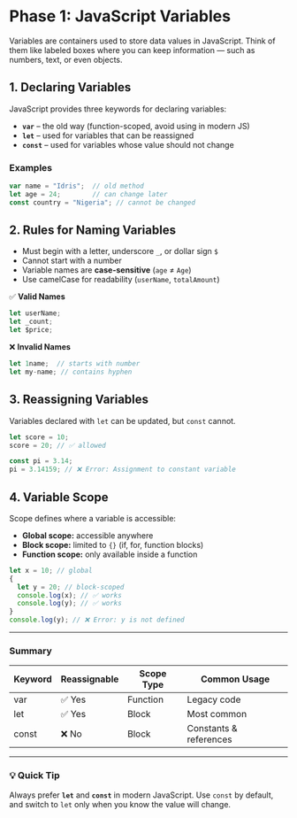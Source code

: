 
# Phase 1: JavaScript Variables

Variables are containers used to store data values in JavaScript. Think of them like labeled boxes where you can keep information — such as numbers, text, or even objects.

## 1. Declaring Variables

JavaScript provides three keywords for declaring variables:

- **`var`** – the old way (function-scoped, avoid using in modern JS)
- **`let`** – used for variables that can be reassigned
- **`const`** – used for variables whose value should not change

### Examples

```js
var name = "Idris";  // old method
let age = 24;        // can change later
const country = "Nigeria"; // cannot be changed
````

## 2. Rules for Naming Variables

* Must begin with a letter, underscore `_`, or dollar sign `$`
* Cannot start with a number
* Variable names are **case-sensitive** (`age` ≠ `Age`)
* Use camelCase for readability (`userName`, `totalAmount`)

✅ **Valid Names**

```js
let userName;
let _count;
let $price;
```

❌ **Invalid Names**

```js
let 1name;  // starts with number
let my-name; // contains hyphen
```

## 3. Reassigning Variables

Variables declared with `let` can be updated, but `const` cannot.

```js
let score = 10;
score = 20; // ✅ allowed

const pi = 3.14;
pi = 3.14159; // ❌ Error: Assignment to constant variable
```

## 4. Variable Scope

Scope defines where a variable is accessible:

* **Global scope:** accessible anywhere
* **Block scope:** limited to `{}` (if, for, function blocks)
* **Function scope:** only available inside a function

```js
let x = 10; // global
{
  let y = 20; // block-scoped
  console.log(x); // ✅ works
  console.log(y); // ✅ works
}
console.log(y); // ❌ Error: y is not defined
```

---

### Summary

| Keyword | Reassignable | Scope Type | Common Usage           |
| ------- | ------------ | ---------- | ---------------------- |
| var     | ✅ Yes        | Function   | Legacy code            |
| let     | ✅ Yes        | Block      | Most common            |
| const   | ❌ No         | Block      | Constants & references |

---

### 💡 Quick Tip

Always prefer **`let`** and **`const`** in modern JavaScript. Use `const` by default, and switch to `let` only when you know the value will change.

